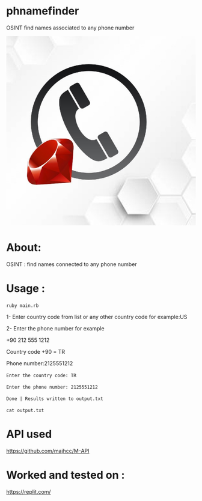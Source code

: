 # phnamefinder
OSINT  find names associated to any phone number

 ![image](rubyimage.jpg)


# About:
  OSINT : find names connected to any phone number
# Usage :
``ruby main.rb``  

1- Enter country code from list or any other country code for example:US  

2- Enter the phone number for example  

+90 212 555 1212  

Country code +90   = TR  

Phone number:2125551212  


``
Enter the country code: TR `` 

``Enter the phone number: 2125551212``  

``Done | Results written to output.txt``  

``cat output.txt ``




# API used
https://github.com/majhcc/M-API
# Worked and tested on :
https://replit.com/

